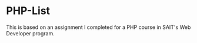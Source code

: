 # PHP-List
This is based on an assignment I completed for a PHP course in SAIT's Web Developer program.
